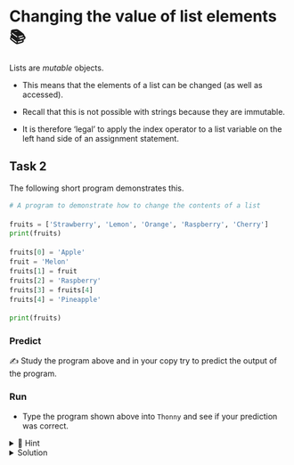 # Changing the value of list elements 📚

Lists are *mutable* objects. 

- This means that the elements of a list can be changed (as well as accessed). 

- Recall that this is not possible with strings because they are immutable. 

- It is therefore ‘legal’ to apply the index operator to a list variable on the left hand side of an assignment statement. 

## Task 2
The following short program demonstrates this.

````py
# A program to demonstrate how to change the contents of a list

fruits = ['Strawberry', 'Lemon', 'Orange', 'Raspberry', 'Cherry']
print(fruits)

fruits[0] = 'Apple'
fruit = 'Melon'
fruits[1] = fruit
fruits[2] = 'Raspberry'
fruits[3] = fruits[4]
fruits[4] = 'Pineapple'

print(fruits)
````
### Predict
✍ Study the program above and in your copy try to predict the output of the program.

### Run
- Type the program shown above into `Thonny` and see if your prediction was correct.

<details>
  <summary> 👀 Hint </summary>

Line 1 initialises a list of fruits and line 2 displays the contents of the list.

Lines 4-9, each make separate changes to the individual elements in the list that are ‘housed’ at the given index
Line 11 displays the list again.
</details>

<details>
  <summary> Solution </summary>
  
  ![image](image_3.png)
  
</details>

>



